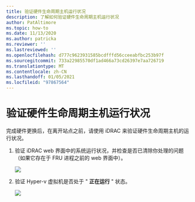 ```yaml
---
title: 验证硬件生命周期主机运行状况
description: 了解如何验证硬件生命周期主机运行状况
author: PatAltimore
ms.topic: how-to
ms.date: 11/13/2020
ms.author: patricka
ms.reviewer: ''
ms.lastreviewed: ''
ms.openlocfilehash: d777c9623931585bcdfffd56cceeabfbc253b97f
ms.sourcegitcommit: 733a22985570df1ad466a73cd26397e7aa726719
ms.translationtype: MT
ms.contentlocale: zh-CN
ms.lasthandoff: 01/05/2021
ms.locfileid: "97867564"
---
```

# <a name="verifying-hardware-lifecycle-host-health"></a>验证硬件生命周期主机运行状况



完成硬件更换后，在离开站点之前，请使用 iDRAC 来验证硬件生命周期主机的运行状况。


1.  验证 iDRAC web 界面中的系统运行状况，并检查是否已清除你处理的问题（如果它存在于 FRU 进程之前的 web 界面中）。

    ![](media/image-5.png)
    
2.  验证 Hyper-v 虚拟机是否处于 " **正在运行** " 状态。

    ![](media/image-55.png) 

